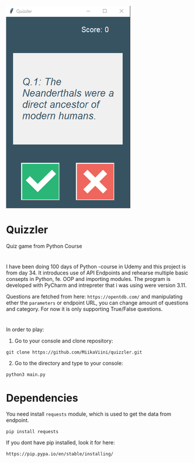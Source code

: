 ![quizzler](https://github.com/MiikaViini/quizzler/blob/master/quizzler.png?raw=true)

# Quizzler
Quiz game from Python Course
#

I have been doing 100 days of Python -course in Udemy and this project is from day 34.
It introduces use of API Endpoints and rehearse multiple basic consepts in Python, fe. OOP and importing modules.
The program is developed with PyCharm and intrepreter that i was using were version 3.11.

Questions are fetched from here: 
`https://opentdb.com/` and manipulating ether the `parameters` or endpoint URL, you
can change amount of questions and category.
For now it is only supporting True/False questions.



#
In order to play:
1. Go to your console and clone repository:
```
git clone https://github.com/MiikaViini/quizzler.git
```
2. Go to the directory and type to your console:
```
python3 main.py
```
# Dependencies
You need install `requests` module, which is used to get the data from endpoint.
```
pip install requests
```
If you dont have pip installed, look it for here:
``` 
https://pip.pypa.io/en/stable/installing/
```
